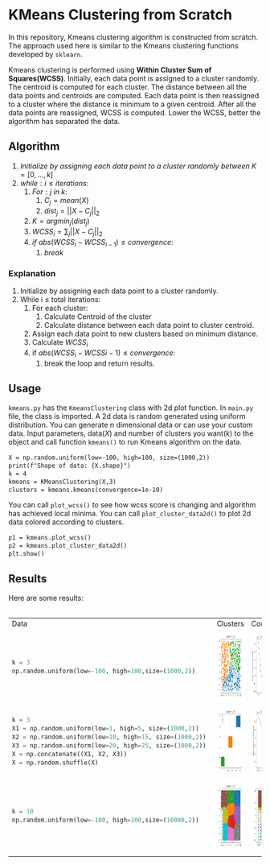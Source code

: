 # KMeans Clustering from Scratch


In this repository, Kmeans clustering algorithm is constructed from scratch. The approach used here is similar to the Kmeans clustering functions developed by `sklearn`. 

Kmeans clustering is performed using **Within Cluster Sum of Squares(WCSS)**. Initially, each data point is assigned to a cluster randomly. The centroid is computed for each cluster. The distance between all the data points and centroids are computed. Each data point is then reassigned to a cluster where the distance is minimum to a given centroid. After all the data points are reassigned, WCSS is computed. Lower the WCSS, better the algorithm has separated the data. 

## Algorithm

1. $Initialize~ by~ assigning~ each~ data~ point~ to~ a~ cluster~ randomly~ between~ K = [0,...,k]$
2. $while: i \leq iterations:$
    1. $For: j~ in~ k:$
        1. $C_{j}=mean(X)$
        2. $dist_{j}=||X-C_{j}||_{2}$
    2. $K=argmin_{j}(dist_{j})$
    3. $WCSS_{i}=\sum_{j}||X-C_{j}||_{2}$
    4. $if~ abs(WCSS_{i}-WCSS_{i-1}) \leq convergence:$
        1. $break$

### Explanation

1. Initialize by assigning each data point to a cluster randomly.
2. While i $\leq$ total iterations:
    1. For each cluster:
        1. Calculate Centroid of the cluster
        2. Calculate distance between each data point to cluster centroid.
    2. Assign each data point to new clusters based on minimum distance.
    3. Calculate $WCSS_{i}$
    4. if $abs(WCSS_{i}-WCSS{i-1}) \leq convergence$:
        1. break the loop and return results.

## Usage

`kmeans.py` has the `KmeansClustering` class with 2d plot function. In `main.py` file, the class is imported. A 2d data is random generated using uniform distribution. You can generate n dimensional data or can use your custom data. Input parameters, data($X$) and number of clusters you want($k$) to the object and call function `kmeans()` to run Kmeans algorithm on the data. 

````
X = np.random.uniform(low=-100, high=100, size=(1000,2))
print(f"Shape of data: {X.shape}")
k = 4
kmeans = KMeansClustering(X,3)
clusters = kmeans.kmeans(convergence=1e-10)
````

You can call `plot_wcss()` to see how wcss score is changing and algorithm has achieved local minima. You can call `plot_cluster_data2d()` to plot 2d data colored according to clusters. 

````
p1 = kmeans.plot_wcss()
p2 = kmeans.plot_cluster_data2d()
plt.show()
````

## Results

Here are some results: </br> </br>

<table>
<tr>
<td> Data </td> <td>  Clusters </td> <td>  Convergence </td>
</tr>
<tr>
<td>

```python
k = 3
np.random.uniform(low=-100, high=100,size=(1000,2)) 
```
</td>
<td><img src="images/Figure_21000.png" width = 560px height = 140px ></td>
<td><img src="images/Figure_11000.png" width = 560px height = 140px ></td>
</tr>
<tr>
<td>

```python
k = 3
X1 = np.random.uniform(low=1, high=5, size=(1000,2))  
X2 = np.random.uniform(low=10, high=15, size=(1000,2)) 
X3 = np.random.uniform(low=20, high=25, size=(1000,2)) 
X = np.concatenate((X1, X2, X3))  
X = np.random.shuffle(X)
```

</td>
<td><img src="images/Figure_29k.png" width = 560px height = 140px ></td>
<td><img src="images/Figure_19k.png" width = 560px height = 140px ></td>
<tr>
<td>

```python
k = 10
np.random.uniform(low=-100, high=100,size=(10000,2)) 
```
</td>
<td><img src="images/Figure_210k.png" width = 560px height = 140px ></td>
<td><img src="images/Figure_210k.png" width = 560px height = 140px ></td>
</tr>
<td>
</td>
</tr>
</table>





